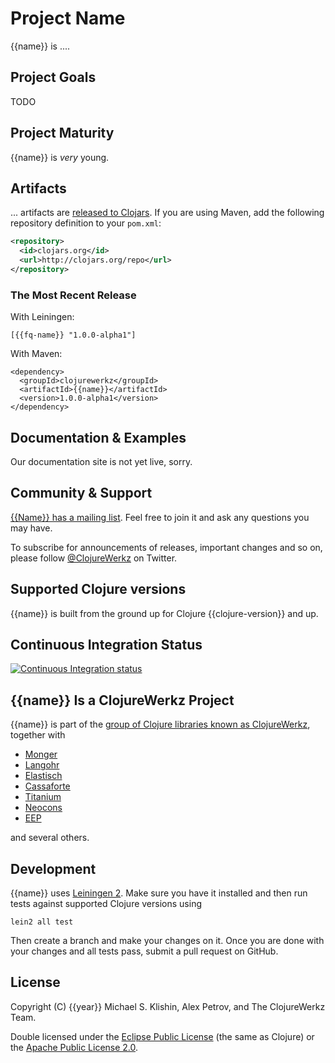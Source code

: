 # Project Name

{{name}} is ....


## Project Goals

TODO

## Project Maturity

{{name}} is *very* young.


## Artifacts

... artifacts are [released to Clojars](https://clojars.org/{{fq-name}}). If you are using Maven, add the following repository
definition to your `pom.xml`:

``` xml
<repository>
  <id>clojars.org</id>
  <url>http://clojars.org/repo</url>
</repository>
```

### The Most Recent Release

With Leiningen:

    [{{fq-name}} "1.0.0-alpha1"]


With Maven:

    <dependency>
      <groupId>clojurewerkz</groupId>
      <artifactId>{{name}}</artifactId>
      <version>1.0.0-alpha1</version>
    </dependency>


## Documentation & Examples

Our documentation site is not yet live, sorry.


## Community & Support

[{{Name}} has a mailing
list](https://groups.google.com/forum/#!forum/clojure-{{name}}). Feel
free to join it and ask any questions you may have.

To subscribe for announcements of releases, important changes and so on, please follow [@ClojureWerkz](https://twitter.com/clojurewerkz) on Twitter.



## Supported Clojure versions

{{name}} is built from the ground up for Clojure {{clojure-version}} and up.


## Continuous Integration Status

[![Continuous Integration status](https://secure.travis-ci.org/clojurewerkz/{{name}}.png)](http://travis-ci.org/clojurewerkz/{{name}})


## {{name}} Is a ClojureWerkz Project

{{name}} is part of the [group of Clojure libraries known as ClojureWerkz](http://clojurewerkz.org), together with

 * [Monger](http://clojuremongodb.info)
 * [Langohr](http://clojurerabbitmq.info)
 * [Elastisch](http://clojureelasticsearch.info)
 * [Cassaforte](http://clojurecassandra.info)
 * [Titanium](http://titanium.clojurewerkz.org)
 * [Neocons](http://clojureneo4j.info)
 * [EEP](https://github.com/clojurewerkz/eep)

and several others.


## Development

{{name}} uses [Leiningen
2](https://github.com/technomancy/leiningen/blob/master/doc/TUTORIAL.md). Make
sure you have it installed and then run tests against supported
Clojure versions using

    lein2 all test

Then create a branch and make your changes on it. Once you are done
with your changes and all tests pass, submit a pull request on GitHub.



## License

Copyright (C) {{year}} Michael S. Klishin, Alex Petrov, and The ClojureWerkz Team.

Double licensed under the [Eclipse Public License](http://www.eclipse.org/legal/epl-v10.html) (the same as Clojure) or
the [Apache Public License 2.0](http://www.apache.org/licenses/LICENSE-2.0.html).
